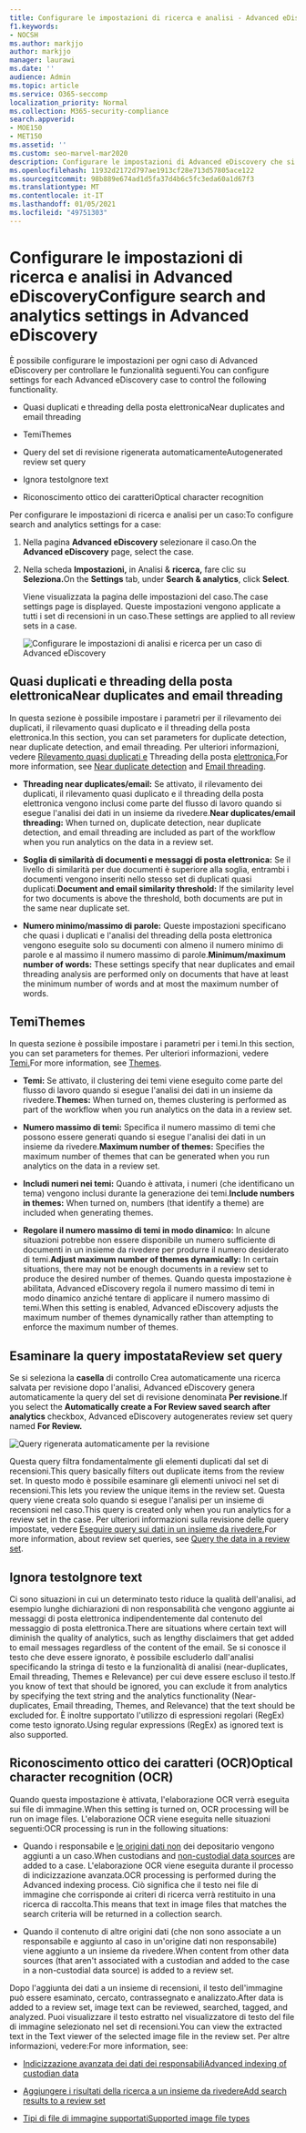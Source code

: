 ```yaml
---
title: Configurare le impostazioni di ricerca e analisi - Advanced eDiscovery
f1.keywords:
- NOCSH
ms.author: markjjo
author: markjjo
manager: laurawi
ms.date: ''
audience: Admin
ms.topic: article
ms.service: O365-seccomp
localization_priority: Normal
ms.collection: M365-security-compliance
search.appverid:
- MOE150
- MET150
ms.assetid: ''
ms.custom: seo-marvel-mar2020
description: Configurare le impostazioni di Advanced eDiscovery che si applicano a tutte le recensioni impostate in un caso. Sono incluse le impostazioni per l'analisi e il riconoscimento ottico dei caratteri.
ms.openlocfilehash: 11932d2172d797ae1913cf28e713d57805ace122
ms.sourcegitcommit: 98b889e674ad1d5fa37d4b6c5fc3eda60a1d67f3
ms.translationtype: MT
ms.contentlocale: it-IT
ms.lasthandoff: 01/05/2021
ms.locfileid: "49751303"
---
```

# <a name="configure-search-and-analytics-settings-in-advanced-ediscovery"></a><span data-ttu-id="4f4c7-104">Configurare le impostazioni di ricerca e analisi in Advanced eDiscovery</span><span class="sxs-lookup"><span data-stu-id="4f4c7-104">Configure search and analytics settings in Advanced eDiscovery</span></span>

<span data-ttu-id="4f4c7-105">È possibile configurare le impostazioni per ogni caso di Advanced eDiscovery per controllare le funzionalità seguenti.</span><span class="sxs-lookup"><span data-stu-id="4f4c7-105">You can configure settings for each Advanced eDiscovery case to control the following functionality.</span></span>

- <span data-ttu-id="4f4c7-106">Quasi duplicati e threading della posta elettronica</span><span class="sxs-lookup"><span data-stu-id="4f4c7-106">Near duplicates and email threading</span></span>

- <span data-ttu-id="4f4c7-107">Temi</span><span class="sxs-lookup"><span data-stu-id="4f4c7-107">Themes</span></span>

- <span data-ttu-id="4f4c7-108">Query del set di revisione rigenerata automaticamente</span><span class="sxs-lookup"><span data-stu-id="4f4c7-108">Autogenerated review set query</span></span>

- <span data-ttu-id="4f4c7-109">Ignora testo</span><span class="sxs-lookup"><span data-stu-id="4f4c7-109">Ignore text</span></span>

- <span data-ttu-id="4f4c7-110">Riconoscimento ottico dei caratteri</span><span class="sxs-lookup"><span data-stu-id="4f4c7-110">Optical character recognition</span></span>

<span data-ttu-id="4f4c7-111">Per configurare le impostazioni di ricerca e analisi per un caso:</span><span class="sxs-lookup"><span data-stu-id="4f4c7-111">To configure search and analytics settings for a case:</span></span>

1. <span data-ttu-id="4f4c7-112">Nella pagina **Advanced eDiscovery** selezionare il caso.</span><span class="sxs-lookup"><span data-stu-id="4f4c7-112">On the **Advanced eDiscovery** page, select the case.</span></span>

2. <span data-ttu-id="4f4c7-113">Nella scheda **Impostazioni,** in Analisi & **ricerca,** fare clic su **Seleziona.**</span><span class="sxs-lookup"><span data-stu-id="4f4c7-113">On the **Settings** tab, under **Search & analytics**, click **Select**.</span></span>

   <span data-ttu-id="4f4c7-114">Viene visualizzata la pagina delle impostazioni del caso.</span><span class="sxs-lookup"><span data-stu-id="4f4c7-114">The case settings page is displayed.</span></span> <span data-ttu-id="4f4c7-115">Queste impostazioni vengono applicate a tutti i set di recensioni in un caso.</span><span class="sxs-lookup"><span data-stu-id="4f4c7-115">These settings are applied to all review sets in a case.</span></span>

   ![Configurare le impostazioni di analisi e ricerca per un caso di Advanced eDiscovery](../media/AeDCaseSettings.png)

## <a name="near-duplicates-and-email-threading"></a><span data-ttu-id="4f4c7-117">Quasi duplicati e threading della posta elettronica</span><span class="sxs-lookup"><span data-stu-id="4f4c7-117">Near duplicates and email threading</span></span>

<span data-ttu-id="4f4c7-118">In questa sezione è possibile impostare i parametri per il rilevamento dei duplicati, il rilevamento quasi duplicato e il threading della posta elettronica.</span><span class="sxs-lookup"><span data-stu-id="4f4c7-118">In this section, you can set parameters for duplicate detection, near duplicate detection, and email threading.</span></span> <span data-ttu-id="4f4c7-119">Per ulteriori informazioni, vedere [Rilevamento quasi duplicati e](near-duplicate-detection-in-advanced-ediscovery.md) Threading della posta [elettronica.](email-threading-in-advanced-ediscovery.md)</span><span class="sxs-lookup"><span data-stu-id="4f4c7-119">For more information, see [Near duplicate detection](near-duplicate-detection-in-advanced-ediscovery.md) and [Email threading](email-threading-in-advanced-ediscovery.md).</span></span>

- <span data-ttu-id="4f4c7-120">**Threading near duplicates/email:** Se attivato, il rilevamento dei duplicati, il rilevamento quasi duplicato e il threading della posta elettronica vengono inclusi come parte del flusso di lavoro quando si esegue l'analisi dei dati in un insieme da rivedere.</span><span class="sxs-lookup"><span data-stu-id="4f4c7-120">**Near duplicates/email threading:** When turned on, duplicate detection, near duplicate detection, and email threading are included as part of the workflow when you run analytics on the data in a review set.</span></span>

- <span data-ttu-id="4f4c7-121">**Soglia di similarità di documenti e messaggi di posta elettronica:** Se il livello di similarità per due documenti è superiore alla soglia, entrambi i documenti vengono inseriti nello stesso set di duplicati quasi duplicati.</span><span class="sxs-lookup"><span data-stu-id="4f4c7-121">**Document and email similarity threshold:** If the similarity level for two documents is above the threshold, both documents are put in the same near duplicate set.</span></span>

- <span data-ttu-id="4f4c7-122">**Numero minimo/massimo di parole:** Queste impostazioni specificano che quasi i duplicati e l'analisi del threading della posta elettronica vengono eseguite solo su documenti con almeno il numero minimo di parole e al massimo il numero massimo di parole.</span><span class="sxs-lookup"><span data-stu-id="4f4c7-122">**Minimum/maximum number of words:** These settings specify that near duplicates and email threading analysis are performed only on documents that have at least the minimum number of words and at most the maximum number of words.</span></span>

## <a name="themes"></a><span data-ttu-id="4f4c7-123">Temi</span><span class="sxs-lookup"><span data-stu-id="4f4c7-123">Themes</span></span>

<span data-ttu-id="4f4c7-124">In questa sezione è possibile impostare i parametri per i temi.</span><span class="sxs-lookup"><span data-stu-id="4f4c7-124">In this section, you can set parameters for themes.</span></span> <span data-ttu-id="4f4c7-125">Per ulteriori informazioni, vedere [Temi.](themes-in-advanced-ediscovery.md)</span><span class="sxs-lookup"><span data-stu-id="4f4c7-125">For more information, see [Themes](themes-in-advanced-ediscovery.md).</span></span>

- <span data-ttu-id="4f4c7-126">**Temi:** Se attivato, il clustering dei temi viene eseguito come parte del flusso di lavoro quando si esegue l'analisi dei dati in un insieme da rivedere.</span><span class="sxs-lookup"><span data-stu-id="4f4c7-126">**Themes:** When turned on, themes clustering is performed as part of the workflow when you run analytics on the data in a review set.</span></span>

- <span data-ttu-id="4f4c7-127">**Numero massimo di temi:** Specifica il numero massimo di temi che possono essere generati quando si esegue l'analisi dei dati in un insieme da rivedere.</span><span class="sxs-lookup"><span data-stu-id="4f4c7-127">**Maximum number of themes:** Specifies the maximum number of themes that can be generated when you run analytics on the data in a review set.</span></span>

- <span data-ttu-id="4f4c7-128">**Includi numeri nei temi:** Quando è attivata, i numeri (che identificano un tema) vengono inclusi durante la generazione dei temi.</span><span class="sxs-lookup"><span data-stu-id="4f4c7-128">**Include numbers in themes:** When turned on, numbers (that identify a theme) are included when generating themes.</span></span> 

- <span data-ttu-id="4f4c7-129">**Regolare il numero massimo di temi in modo dinamico:** In alcune situazioni potrebbe non essere disponibile un numero sufficiente di documenti in un insieme da rivedere per produrre il numero desiderato di temi.</span><span class="sxs-lookup"><span data-stu-id="4f4c7-129">**Adjust maximum number of themes dynamically:** In certain situations, there may not be enough documents in a review set to produce the desired number of themes.</span></span> <span data-ttu-id="4f4c7-130">Quando questa impostazione è abilitata, Advanced eDiscovery regola il numero massimo di temi in modo dinamico anziché tentare di applicare il numero massimo di temi.</span><span class="sxs-lookup"><span data-stu-id="4f4c7-130">When this setting is enabled, Advanced eDiscovery adjusts the maximum number of themes dynamically rather than attempting to enforce the maximum number of themes.</span></span>

## <a name="review-set-query"></a><span data-ttu-id="4f4c7-131">Esaminare la query impostata</span><span class="sxs-lookup"><span data-stu-id="4f4c7-131">Review set query</span></span>

<span data-ttu-id="4f4c7-132">Se si seleziona la **casella** di controllo Crea automaticamente una ricerca salvata per revisione dopo l'analisi, Advanced eDiscovery genera automaticamente la query del set di revisione denominata **Per revisione.**</span><span class="sxs-lookup"><span data-stu-id="4f4c7-132">If you select the **Automatically create a For Review saved search after analytics** checkbox, Advanced eDiscovery autogenerates review set query named **For Review.**</span></span> 

![Query rigenerata automaticamente per la revisione](../media/AeDForReviewQuery.png)

<span data-ttu-id="4f4c7-134">Questa query filtra fondamentalmente gli elementi duplicati dal set di recensioni.</span><span class="sxs-lookup"><span data-stu-id="4f4c7-134">This query basically filters out duplicate items from the review set.</span></span> <span data-ttu-id="4f4c7-135">In questo modo è possibile esaminare gli elementi univoci nel set di recensioni.</span><span class="sxs-lookup"><span data-stu-id="4f4c7-135">This lets you review the unique items in the review set.</span></span> <span data-ttu-id="4f4c7-136">Questa query viene creata solo quando si esegue l'analisi per un insieme di recensioni nel caso.</span><span class="sxs-lookup"><span data-stu-id="4f4c7-136">This query is created only when you run analytics for a review set in the case.</span></span> <span data-ttu-id="4f4c7-137">Per ulteriori informazioni sulla revisione delle query impostate, vedere [Eseguire query sui dati in un insieme da rivedere.](review-set-search.md)</span><span class="sxs-lookup"><span data-stu-id="4f4c7-137">For more information, about review set queries, see [Query the data in a review set](review-set-search.md).</span></span>

## <a name="ignore-text"></a><span data-ttu-id="4f4c7-138">Ignora testo</span><span class="sxs-lookup"><span data-stu-id="4f4c7-138">Ignore text</span></span>

<span data-ttu-id="4f4c7-139">Ci sono situazioni in cui un determinato testo riduce la qualità dell'analisi, ad esempio lunghe dichiarazioni di non responsabilità che vengono aggiunte ai messaggi di posta elettronica indipendentemente dal contenuto del messaggio di posta elettronica.</span><span class="sxs-lookup"><span data-stu-id="4f4c7-139">There are situations where certain text will diminish the quality of analytics, such as lengthy disclaimers that get added to email messages regardless of the content of the email.</span></span> <span data-ttu-id="4f4c7-140">Se si conosce il testo che deve essere ignorato, è possibile escluderlo dall'analisi specificando la stringa di testo e la funzionalità di analisi (near-duplicates, Email threading, Themes e Relevance) per cui deve essere escluso il testo.</span><span class="sxs-lookup"><span data-stu-id="4f4c7-140">If you know of text that should be ignored, you can exclude it from analytics by specifying the text string and the analytics functionality (Near-duplicates, Email threading, Themes, and Relevance) that the text should be excluded for.</span></span> <span data-ttu-id="4f4c7-141">È inoltre supportato l'utilizzo di espressioni regolari (RegEx) come testo ignorato.</span><span class="sxs-lookup"><span data-stu-id="4f4c7-141">Using regular expressions (RegEx) as ignored text is also supported.</span></span> 

## <a name="optical-character-recognition-ocr"></a><span data-ttu-id="4f4c7-142">Riconoscimento ottico dei caratteri (OCR)</span><span class="sxs-lookup"><span data-stu-id="4f4c7-142">Optical character recognition (OCR)</span></span>

<span data-ttu-id="4f4c7-143">Quando questa impostazione è attivata, l'elaborazione OCR verrà eseguita sui file di immagine.</span><span class="sxs-lookup"><span data-stu-id="4f4c7-143">When this setting is turned on, OCR processing will be run on image files.</span></span> <span data-ttu-id="4f4c7-144">L'elaborazione OCR viene eseguita nelle situazioni seguenti:</span><span class="sxs-lookup"><span data-stu-id="4f4c7-144">OCR processing is run in the following situations:</span></span>

- <span data-ttu-id="4f4c7-145">Quando i responsabile e [le origini dati non](non-custodial-data-sources.md) dei depositario vengono aggiunti a un caso.</span><span class="sxs-lookup"><span data-stu-id="4f4c7-145">When custodians and [non-custodial data sources](non-custodial-data-sources.md) are added to a case.</span></span> <span data-ttu-id="4f4c7-146">L'elaborazione OCR viene eseguita durante il processo di indicizzazione avanzata.</span><span class="sxs-lookup"><span data-stu-id="4f4c7-146">OCR processing is performed during the Advanced indexing process.</span></span> <span data-ttu-id="4f4c7-147">Ciò significa che il testo nei file di immagine che corrisponde ai criteri di ricerca verrà restituito in una ricerca di raccolta.</span><span class="sxs-lookup"><span data-stu-id="4f4c7-147">This means that text in image files that matches the search criteria will be returned in a collection search.</span></span>

- <span data-ttu-id="4f4c7-148">Quando il contenuto di altre origini dati (che non sono associate a un responsabile e aggiunto al caso in un'origine dati non responsabile) viene aggiunto a un insieme da rivedere.</span><span class="sxs-lookup"><span data-stu-id="4f4c7-148">When content from other data sources (that aren't associated with a custodian and added to the case in a non-custodial data source) is added to a review set.</span></span>

<span data-ttu-id="4f4c7-149">Dopo l'aggiunta dei dati a un insieme di recensioni, il testo dell'immagine può essere esaminato, cercato, contrassegnato e analizzato.</span><span class="sxs-lookup"><span data-stu-id="4f4c7-149">After data is added to a review set, image text can be reviewed, searched, tagged, and analyzed.</span></span> <span data-ttu-id="4f4c7-150">Puoi visualizzare il testo estratto nel visualizzatore di testo del file di immagine selezionato nel set di recensioni.</span><span class="sxs-lookup"><span data-stu-id="4f4c7-150">You can view the extracted text in the Text viewer of the selected image file in the review set.</span></span> <span data-ttu-id="4f4c7-151">Per altre informazioni, vedere:</span><span class="sxs-lookup"><span data-stu-id="4f4c7-151">For more information, see:</span></span>

- [<span data-ttu-id="4f4c7-152">Indicizzazione avanzata dei dati dei responsabili</span><span class="sxs-lookup"><span data-stu-id="4f4c7-152">Advanced indexing of custodian data</span></span>](indexing-custodian-data.md)

- [<span data-ttu-id="4f4c7-153">Aggiungere i risultati della ricerca a un insieme da rivedere</span><span class="sxs-lookup"><span data-stu-id="4f4c7-153">Add search results to a review set</span></span>](add-data-to-review-set.md#optical-character-recognition)

- [<span data-ttu-id="4f4c7-154">Tipi di file di immagine supportati</span><span class="sxs-lookup"><span data-stu-id="4f4c7-154">Supported image file types</span></span>](supported-filetypes-ediscovery20.md#image)
